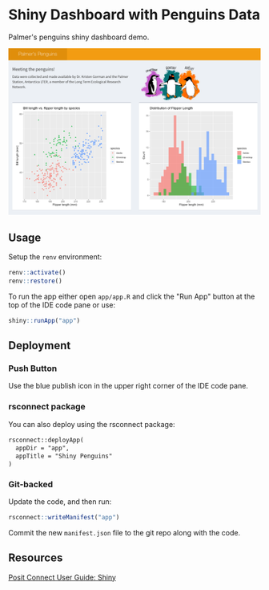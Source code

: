 # Shiny Dashboard with Penguins Data

Palmer's penguins shiny dashboard demo.

![screenshot](app-screenshot.png)

## Usage

Setup the `renv` environment:

```r
renv::activate()
renv::restore()
```

To run the app either open `app/app.R` and click the "Run App" button at the top of the IDE code pane or use:

```r
shiny::runApp("app")
```

## Deployment

### Push Button

Use the blue publish icon in the upper right corner of the IDE code pane.

### rsconnect package

You can also deploy using the rsconnect package:

```
rsconnect::deployApp(
  appDir = "app",
  appTitle = "Shiny Penguins"
)
```

### Git-backed

Update the code, and then run:

```r
rsconnect::writeManifest("app")
```

Commit the new `manifest.json` file to the git repo along with the code.

## Resources

[Posit Connect User Guide: Shiny](https://docs.posit.co/connect/user/shiny/)
